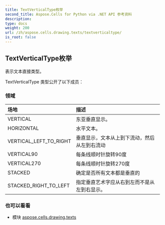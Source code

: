 ```yaml
---
title: TextVerticalType枚举
second_title: Aspose.Cells for Python via .NET API 参考资料
description:
type: docs
weight: 200
url: /zh/aspose.cells.drawing.texts/textverticaltype/
is_root: false
---
```

## TextVerticalType枚举
表示文本直接类型。



TextVerticalType 类型公开了以下成员：

### 领域
|场地|描述|
| :- | :- |
| VERTICAL |东亚垂直显示。|
| HORIZONTAL |水平文本。|
| VERTICAL_LEFT_TO_RIGHT |垂直显示，文本从上到下流动，然后从左到右流动|
| VERTICAL90 |每条线顺时针旋转90度|
| VERTICAL270 |每条线顺时针旋转270度|
| STACKED |确定是否所有文本都是垂直的|
| STACKED_RIGHT_TO_LEFT |指定垂直艺术字应从右到左而不是从左到右显示。|



### 也可以看看
* 模块 [aspose.cells.drawing.texts](..)
